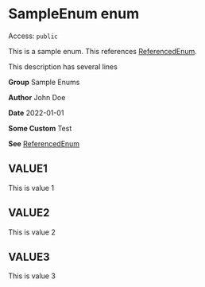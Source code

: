 # SampleEnum enum

Access: `public`

This is a sample enum. This references [ReferencedEnum](../Miscellaneous/ReferencedEnum.md).

This description has several lines

**Group** Sample Enums

**Author** John Doe

**Date** 2022-01-01

**Some Custom** Test

**See** [ReferencedEnum](../Miscellaneous/ReferencedEnum.md)

## VALUE1
This is value 1
## VALUE2
This is value 2
## VALUE3
This is value 3
